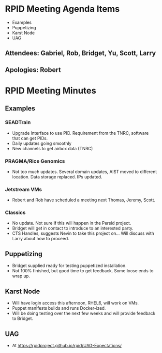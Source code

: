 # RPID Meeting Agenda Items

   * Examples
   * Puppetizing
   * Karst Node
   * UAG
   
## Attendees: Gabriel, Rob, Bridget, Yu, Scott, Larry
## Apologies: Robert
   
# RPID Meeting Minutes

## Examples

### SEADTrain
   * Upgrade Interface to use PID. Requirement from the TNRC, software that can get PIDs. 
   * Daily updates going smoothly
   * New channels to get airbox data (TNRC)
   
### PRAGMA/Rice Genomics
   * Not too much updates. Several domain updates, AIST moved to different location. Data storage replaced. IPs updated. 

### Jetstream VMs
   * Robert and Rob have scheduled a meeting next Thomas, Jeremy, Scott. 

### Classics
   * No update. Not sure if this will happen in the Persid project. 
   * Bridget will get in contact to introduce to an interested party. 
   * CTS Handles, suggests Nevin to take this project on... Will discuss with Larry about how to proceed.

## Puppetizing
   * Bridget supplied ready for testing puppetized installation.
   * Not 100% finished, but good time to get feedback. Some loose ends to wrap up. 

## Karst Node
   * Will have login access this afternoon, RHEL6, will work on VMs.
   * Puppet manifests builds and runs Docker-ized. 
   * Will be doing testing over the next few weeks and will provide feedback to Bridget. 

## UAG
   * At https://rpidproject.github.io/rpid/UAG-Expectations/

